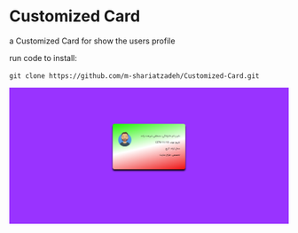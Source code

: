 # Customized Card

<p>a Customized Card for show the users profile</p>

<p>run code to install:</p>

`git clone https://github.com/m-shariatzadeh/Customized-Card.git`

<img src="images/card.PNG"> 